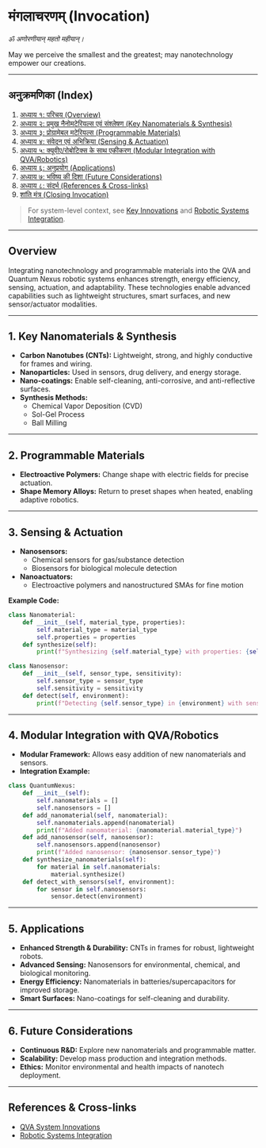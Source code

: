 # मंगलाचरणम् (Invocation)

_ॐ अणोरणीयान् महतो महीयान्।_

May we perceive the smallest and the greatest; may nanotechnology empower our creations.

---

## अनुक्रमणिका (Index)

1. [अध्याय १: परिचय (Overview)](#adhyaya-1)
2. [अध्याय २: प्रमुख नैनोमटेरियल्स एवं संश्लेषण (Key Nanomaterials & Synthesis)](#adhyaya-2)
3. [अध्याय ३: प्रोग्रामेबल मटेरियल्स (Programmable Materials)](#adhyaya-3)
4. [अध्याय ४: संवेदन एवं अभिक्रिया (Sensing & Actuation)](#adhyaya-4)
5. [अध्याय ५: क्यूवीए/रोबोटिक्स के साथ एकीकरण (Modular Integration with QVA/Robotics)](#adhyaya-5)
6. [अध्याय ६: अनुप्रयोग (Applications)](#adhyaya-6)
7. [अध्याय ७: भविष्य की दिशा (Future Considerations)](#adhyaya-7)
8. [अध्याय ८: संदर्भ (References & Cross-links)](#adhyaya-8)
9. [शांति मंत्र (Closing Invocation)](#shanti)


> For system-level context, see [Key Innovations](../overview_and_innovations.md#key-innovations) and [Robotic Systems Integration](./robotic_systems_integration.md#3a-nanotechnology--programmable-materials-integration).

---

## Overview
Integrating nanotechnology and programmable materials into the QVA and Quantum Nexus robotic systems enhances strength, energy efficiency, sensing, actuation, and adaptability. These technologies enable advanced capabilities such as lightweight structures, smart surfaces, and new sensor/actuator modalities.

---

## 1. Key Nanomaterials & Synthesis
- **Carbon Nanotubes (CNTs):** Lightweight, strong, and highly conductive for frames and wiring.
- **Nanoparticles:** Used in sensors, drug delivery, and energy storage.
- **Nano-coatings:** Enable self-cleaning, anti-corrosive, and anti-reflective surfaces.
- **Synthesis Methods:**
  - Chemical Vapor Deposition (CVD)
  - Sol-Gel Process
  - Ball Milling

---

## 2. Programmable Materials
- **Electroactive Polymers:** Change shape with electric fields for precise actuation.
- **Shape Memory Alloys:** Return to preset shapes when heated, enabling adaptive robotics.

---

## 3. Sensing & Actuation
- **Nanosensors:**
  - Chemical sensors for gas/substance detection
  - Biosensors for biological molecule detection
- **Nanoactuators:**
  - Electroactive polymers and nanostructured SMAs for fine motion

**Example Code:**
```python
class Nanomaterial:
    def __init__(self, material_type, properties):
        self.material_type = material_type
        self.properties = properties
    def synthesize(self):
        print(f"Synthesizing {self.material_type} with properties: {self.properties}")

class Nanosensor:
    def __init__(self, sensor_type, sensitivity):
        self.sensor_type = sensor_type
        self.sensitivity = sensitivity
    def detect(self, environment):
        print(f"Detecting {self.sensor_type} in {environment} with sensitivity: {self.sensitivity}")
```

---

## 4. Modular Integration with QVA/Robotics
- **Modular Framework:** Allows easy addition of new nanomaterials and sensors.
- **Integration Example:**
```python
class QuantumNexus:
    def __init__(self):
        self.nanomaterials = []
        self.nanosensors = []
    def add_nanomaterial(self, nanomaterial):
        self.nanomaterials.append(nanomaterial)
        print(f"Added nanomaterial: {nanomaterial.material_type}")
    def add_nanosensor(self, nanosensor):
        self.nanosensors.append(nanosensor)
        print(f"Added nanosensor: {nanosensor.sensor_type}")
    def synthesize_nanomaterials(self):
        for material in self.nanomaterials:
            material.synthesize()
    def detect_with_sensors(self, environment):
        for sensor in self.nanosensors:
            sensor.detect(environment)
```

---

## 5. Applications
- **Enhanced Strength & Durability:** CNTs in frames for robust, lightweight robots.
- **Advanced Sensing:** Nanosensors for environmental, chemical, and biological monitoring.
- **Energy Efficiency:** Nanomaterials in batteries/supercapacitors for improved storage.
- **Smart Surfaces:** Nano-coatings for self-cleaning and durability.

---

## 6. Future Considerations
- **Continuous R&D:** Explore new nanomaterials and programmable matter.
- **Scalability:** Develop mass production and integration methods.
- **Ethics:** Monitor environmental and health impacts of nanotech deployment.

---

## References & Cross-links
- [QVA System Innovations](../overview_and_innovations.md)
- [Robotic Systems Integration](./robotic_systems_integration.md)
